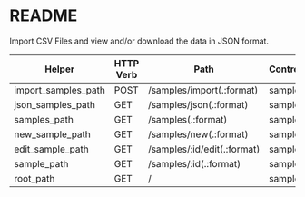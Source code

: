 # README

Import CSV Files and view and/or download the data in JSON format.

Helper              | HTTP Verb | Path                           | Controller#Action
------------------- | --------- | ------------------------------ | -----------------
import_samples_path | POST      | /samples/import(.:format)      | samples#import
json_samples_path   | GET       | /samples/json(.:format)        | samples#json
samples_path        | GET       | /samples(.:format)             | samples#index
new_sample_path     | GET       | /samples/new(.:format)         | samples#new
edit_sample_path    | GET       | /samples/:id/edit(.:format)    | samples#edit
sample_path         | GET       | /samples/:id(.:format)         | samples#show
root_path           | GET       | /                              | samples#index
